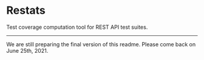# Restats

Test coverage computation tool for REST API test suites.

---

We are still preparing the final version of this readme. Please come back on June 25th, 2021.